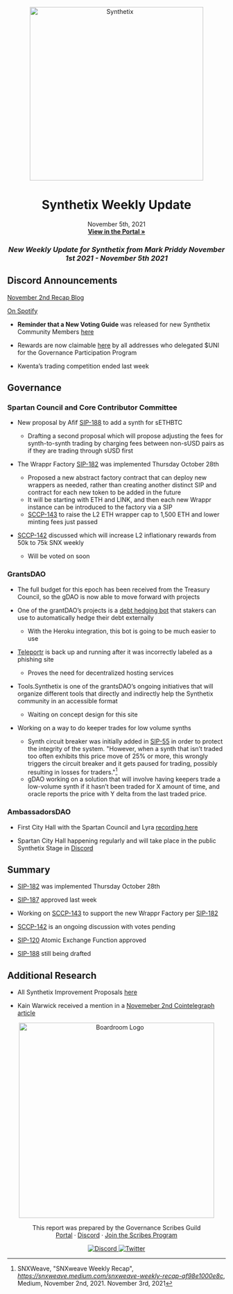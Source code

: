 
<p align="center">
  <a href="http://app.boardroom.info/BanklessDAO">
    <img src="https://miro.medium.com/max/1400/1*V3K-Uu2va_r9p7O2p_FzMw.png" alt="Synthetix" width="400" />
  </a>
  <h1 align="center">Synthetix Weekly Update</h1>
  <p align="center">
    November 5th, 2021
  <br />
  <a href="http://app.boardroom.info/BanklessDAO"><strong>View in the Portal »</strong></a>
  <br />
  </p>
</p>

### <p align="center"> *New Weekly Update for Synthetix from Mark Priddy November 1st 2021 - November 5th 2021*

## Discord Announcements
	
[November 2nd Recap Blog](https://snxweave.medium.com/snxweave-weekly-recap-af98e1000e8c)

[On Spotify](https://open.spotify.com/show/5RkXS9nwyfkwQsnt7svavX)

- **Reminder that a New Voting Guide** was released for new Synthetix Community Members [here](https://medium.com/@akng105/a-guide-to-synthetix-voting-for-new-community-members-fa57d929b2ce)

- Rewards are now claimable [here](https://synthetixembassy.io/gpp) by all addresses who delegated $UNI for the Governance Participation Program

- Kwenta’s trading competition ended last week
	
## Governance

### Spartan Council and Core Contributor Committee

- New proposal by Afif [SIP-188](https://sips.synthetix.io/sips/sip-188) to add a synth for sETHBTC
  - Drafting a second proposal which will propose adjusting the fees for synth-to-synth trading by charging fees between non-sUSD pairs as if they are trading through sUSD first
	
- The Wrappr Factory [SIP-182](https://sips.synthetix.io/sips/sip-182/) was implemented Thursday October 28th 	
  - Proposed a new abstract factory contract that can deploy new wrappers as needed, rather than creating another distinct SIP and contract for each new token to be added in the future	
  - It will be starting with ETH and LINK, and then each new Wrappr instance can be introduced to the factory via a SIP
  - [SCCP-143](https://sips.synthetix.io/sccp/sccp-143/) to raise the L2 ETH wrapper cap to 1,500 ETH and lower minting fees just passed
	
- [SCCP-142](https://sips.synthetix.io/sccp/sccp-142/) discussed which will increase L2 inflationary rewards from 50k to 75k SNX weekly
  - Will be voted on soon
	
	
### GrantsDAO

- The full budget for this epoch has been received from the Treasury Council, so the gDAO is now able to move forward with projects

- One of the grantDAO’s projects is a [debt hedging bot](https://medium.com/@SynthetixGrants/synthetix-debt-hedging-bot-458fca8b0f4b) that stakers can use to automatically hedge their debt externally
  - With the Heroku integration, this bot is going to be much easier to use
 
- [Teleportr](https://medium.com/@SynthetixGrants/teleport-eth-to-optimism-with-teleportr-f6b1b719736c) is back up and running after it was incorrectly labeled as a phishing site
  - Proves the need for decentralized hosting services

- Tools.Synthetix is one of the grantsDAO’s ongoing initiatives that will organize different tools that directly and indirectly help the Synthetix community in an accessible format
  - Waiting on concept design for this site
	
- Working on a way to do keeper trades for low volume synths	
  - Synth circuit breaker was initially added in [SIP-55](https://sips.synthetix.io/sips/sip-55/) in order to protect the integrity of the system. "However, when a synth that isn’t traded too often exhibits this price move of 25% or more, this wrongly triggers the circuit breaker and it gets paused for trading, possibly resulting in losses for traders."[^1]	
  - gDAO working on a solution that will involve having keepers trade a low-volume synth if it hasn’t been traded for X amount of time, and oracle reports the price with Y delta from the last traded price.
	
[^1]: SNXWeave, "SNXweave Weekly Recap", *https://snxweave.medium.com/snxweave-weekly-recap-af98e1000e8c*, Medium, November 2nd, 2021. November 3rd, 2021
	
### AmbassadorsDAO

- First City Hall with the Spartan Council and Lyra [recording here](https://anchor.fm/synthetix/episodes/SD032---Spartan-City-Hall-1---Lyra-e19fq3e)

- Spartan City Hall happening regularly and will take place in the public Synthetix Stage in [Discord](https://discord.gg/bq3V9brMQV)

## Summary

- [SIP-182](https://sips.synthetix.io/sips/sip-182/) was implemented Thursday October 28th

- [SIP-187](https://sips.synthetix.io/sips/sip-187/) approved last week

-  Working on [SCCP-143](https://sips.synthetix.io/sccp/sccp-143/) to support the new Wrappr Factory per [SIP-182](https://sips.synthetix.io/sips/sip-182/)
	
- [SCCP-142](https://sips.synthetix.io/sccp/sccp-142/) is an ongoing discussion with votes pending

- [SIP-120](https://sips.synthetix.io/sips/sip-120) Atomic Exchange Function approved

- [SIP-188](https://sips.synthetix.io/sips/sip-188) still being drafted
	
	
## Additional Research

- All Synthetix Improvement Proposals [here](https://sips.synthetix.io/all-sip/)

- Kain Warwick received a mention in a [Novemeber 2nd Cointelegraph article](https://cointelegraph.com/news/crypto-founders-top-young-australian-rich-list)

<p align="center">
  <a href="http://app.boardroom.info/">
    <img src="https://i.ibb.co/PFcchnQ/boardroom.png" alt="Boardroom Logo" width="450" />
  </a>
</p>

<p align="center">
	This report was prepared by the Governance Scribes Guild
  <br />
  <a href="http://boardroom.info/">Portal</a>
  ·
  <a href="https://discord.com/invite/tgrTFg9">Discord</a>
  ·
  <a href="https://boardroom.mirror.xyz/JHrN8nVy_J4C7Xzj37zoyPANg0ZnNszhWy9YOZHC0lM">Join the Scribes Program</a>
</p>

<p align="center">
  <a href="https://discord.gg/CEZ8WfuK8s">
    <img src="https://img.shields.io/badge/Discord-Join-7289da?style=for-the-badge&logo=discord&logoColor=white" alt="Discord" />
  </a>
  <a href="https://twitter.com/boardroom_info">
    <img src="https://img.shields.io/badge/Twitter-Follow-1da1f2?style=for-the-badge&logo=twitter&logoColor=white" alt="Twitter" />
  </a>
</p>






